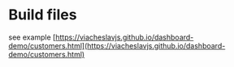 # Build files

see example [https://viacheslavjs.github.io/dashboard-demo/customers.html](https://viacheslavjs.github.io/dashboard-demo/customers.html)
